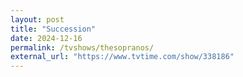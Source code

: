 ```yaml
---
layout: post
title: "Succession"
date: 2024-12-16
permalink: /tvshows/thesopranos/
external_url: "https://www.tvtime.com/show/338186"
---
```


